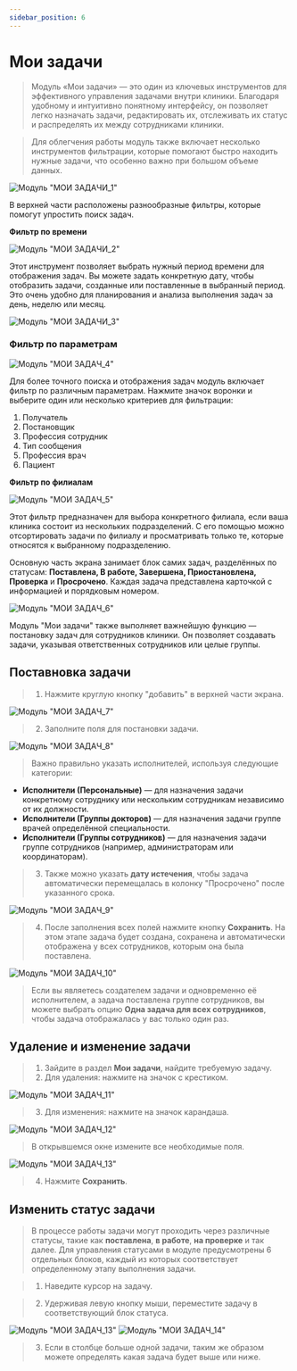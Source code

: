 ```yaml
---
sidebar_position: 6
---
```

# Мои задачи

>Модуль «Мои задачи» — это один из ключевых инструментов для эффективного управления задачами внутри клиники. Благодаря удобному и интуитивно понятному интерфейсу, он позволяет легко назначать задачи, редактировать их, отслеживать их статус и распределять их между сотрудниками клиники. 

>Для облегчения работы модуль также включает несколько инструментов фильтрации, которые помогают быстро находить нужные задачи, что особенно важно при большом объеме данных.

![Модуль "МОИ ЗАДАЧИ_1"](assets/1.png)

В верхней части расположены разнообразные фильтры, которые помогут упростить поиск задач.

**Фильтр по времени**

![Модуль "МОИ ЗАДАЧИ_2"](assets/2.png)

Этот инструмент позволяет выбрать нужный период времени для отображения задач. Вы можете задать конкретную дату, чтобы отобразить задачи, созданные или поставленные в выбранный период. Это очень удобно для планирования и анализа выполнения задач за день, неделю или месяц.

![Модуль "МОИ ЗАДАЧИ_3"](assets/3.png)

### Фильтр по параметрам ###

![Модуль "МОИ ЗАДАЧ_4"](assets/4.png)

Для более точного поиска и отображения задач модуль включает фильтр по различным параметрам. Нажмите значок воронки и выберите один или несколько критериев для фильтрации:

1.	Получатель
2.	Постановщик
3.	Профессия сотрудник
4.	Тип сообщения
5.	Профессия врач
6.	Пациент

**Фильтр по филиалам**

![Модуль "МОИ ЗАДАЧ_5"](assets/5.png)

Этот фильтр предназначен для выбора конкретного филиала, если ваша клиника состоит из нескольких подразделений. С его помощью можно отсортировать задачи по филиалу и просматривать только те, которые относятся к выбранному подразделению.

Основную часть экрана занимает блок самих задач, разделённых по статусам: **Поставлена, В работе, Завершена, Приостановлена, Проверка** и **Просрочено**. Каждая задача представлена карточкой с информацией и порядковым номером. 

![Модуль "МОИ ЗАДАЧ_6"](assets/6.png)

Модуль "Мои задачи" также выполняет важнейшую функцию — постановку задач для сотрудников клиники. Он позволяет создавать задачи, указывая ответственных сотрудников или целые группы.

## Поставновка задачи

>1. Нажмите круглую кнопку "добавить" в верхней части экрана.

 ![Модуль "МОИ ЗАДАЧ_7"](assets/7.png)

>2. Заполните поля для постановки задачи. 
 
 ![Модуль "МОИ ЗАДАЧ_8"](assets/8.png)

>Важно правильно указать исполнителей, используя следующие категории:
*	**Исполнители (Персональные)** — для назначения задачи конкретному сотруднику или нескольким сотрудникам независимо от их должности.
*	**Исполнители (Группы докторов)** — для назначения задачи группе врачей определённой специальности.
*	**Исполнители (Группы сотрудников)** — для назначения задачи группе сотрудников (например, администраторам или координаторам).

>3. Также можно указать **дату истечения**, чтобы задача автоматически перемещалась в колонку "Просрочено" после указанного срока.

 ![Модуль "МОИ ЗАДАЧ_9"](assets/9.png)

>4. После заполнения всех полей нажмите кнопку **Сохранить**. На этом этапе задача будет создана, сохранена и автоматически отображена у всех сотрудников, которым она была поставлена.
 
![Модуль "МОИ ЗАДАЧ_10"](assets/10.png)

>Если вы являетесь создателем задачи и одновременно её исполнителем, а задача поставлена группе сотрудников, вы можете выбрать опцию **Одна задача для всех сотрудников**, чтобы задача отображалась у вас только один раз.

## Удаление и изменение задачи

>1. Зайдите в раздел **Мои задачи**, найдите требуемую задачу.
>2. Для удаления: нажмите на значок с крестиком.

 ![Модуль "МОИ ЗАДАЧ_11"](assets/11.png)

>3. Для изменения: нажмите на значок карандаша. 

 ![Модуль "МОИ ЗАДАЧ_12"](assets/12.png)

>В открывшемся окне измените все необходимые поля.

 ![Модуль "МОИ ЗАДАЧ_13"](assets/13.png)

>4. Нажмите **Сохранить**.


## Изменить статус задачи

>В процессе работы задачи могут проходить через различные статусы, такие как **поставлена**, **в работе**, **на проверке** и так далее. Для управления статусами в модуле предусмотрены 6 отдельных блоков, каждый из которых соответствует определенному этапу выполнения задачи.

>1. Наведите курсор на задачу.

>2. Удерживая левую кнопку мыши, переместите задачу в соответствующий блок статуса.

 ![Модуль "МОИ ЗАДАЧ_13"](assets/14.png)
 ![Модуль "МОИ ЗАДАЧ_14"](assets/15.png)

>3.  Если в столбце больше одной задачи, таким же образом можете определять какая задача будет выше или ниже.  

